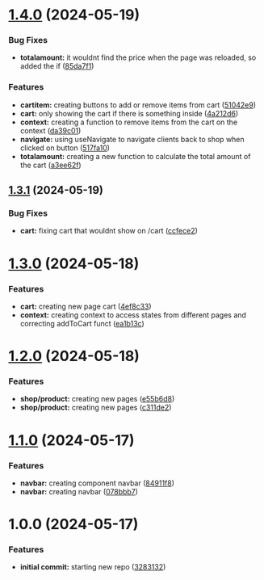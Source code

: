 # [1.4.0](https://github.com/luvsscorpius/chic-closet/compare/v1.3.1...v1.4.0) (2024-05-19)


### Bug Fixes

* **totalamount:** it wouldnt find the price when the page was reloaded, so added the if ([85da7f1](https://github.com/luvsscorpius/chic-closet/commit/85da7f12de53ca91873232c39059a3db038a926d))


### Features

* **cartitem:** creating buttons to add or remove items from cart ([51042e9](https://github.com/luvsscorpius/chic-closet/commit/51042e92e27276c67b2ec65c7d2e52d750cee501))
* **cart:** only showing the cart if there is something inside ([4a212d6](https://github.com/luvsscorpius/chic-closet/commit/4a212d6404bc140c895a407c81a5013d3a0dc73b))
* **context:** creating a function to remove items from the cart on the context ([da39c01](https://github.com/luvsscorpius/chic-closet/commit/da39c0127225b3a4e47b88148ce46431492f084b))
* **navigate:** using useNavigate to navigate clients back to shop when clicked on button ([517fa10](https://github.com/luvsscorpius/chic-closet/commit/517fa10efeb5bb17dfbeca1503188c696504180a))
* **totalamount:** creating a new function to calculate the total amount of the cart ([a3ee62f](https://github.com/luvsscorpius/chic-closet/commit/a3ee62fe4387d32aa9b1a67224f6149ff03b17c3))

## [1.3.1](https://github.com/luvsscorpius/chic-closet/compare/v1.3.0...v1.3.1) (2024-05-19)


### Bug Fixes

* **cart:** fixing cart that wouldnt show on /cart ([ccfece2](https://github.com/luvsscorpius/chic-closet/commit/ccfece289f042b9e105b4c190ad60e1dbc975627))

# [1.3.0](https://github.com/luvsscorpius/chic-closet/compare/v1.2.0...v1.3.0) (2024-05-18)


### Features

* **cart:** creating new page cart ([4ef8c33](https://github.com/luvsscorpius/chic-closet/commit/4ef8c337ba4d4bc3cac8780007a0dbcc2af4e74c))
* **context:** creating context to access states from different pages and correcting addToCart funct ([ea1b13c](https://github.com/luvsscorpius/chic-closet/commit/ea1b13c8cc8ca33a11b4469bfde09cbd5874f4fa))

# [1.2.0](https://github.com/luvsscorpius/chic-closet/compare/v1.1.0...v1.2.0) (2024-05-18)


### Features

* **shop/product:** creating new pages ([e55b6d8](https://github.com/luvsscorpius/chic-closet/commit/e55b6d8935a1a9d3ff28c0c23859182196e43d2d))
* **shop/product:** creating new pages ([c311de2](https://github.com/luvsscorpius/chic-closet/commit/c311de233d99d64d8e5334a4f722865b3a1c233d))

# [1.1.0](https://github.com/luvsscorpius/chic-closet/compare/v1.0.0...v1.1.0) (2024-05-17)


### Features

* **navbar:** creating component navbar ([84911f8](https://github.com/luvsscorpius/chic-closet/commit/84911f8f7deb7570375ec176a574b6d22cca1311))
* **navbar:** creating navbar ([078bbb7](https://github.com/luvsscorpius/chic-closet/commit/078bbb75bf3275d0f2d533618a6b130eb7f3b4df))

# 1.0.0 (2024-05-17)


### Features

* **initial commit:** starting new repo ([3283132](https://github.com/luvsscorpius/chic-closet/commit/3283132b8e0da213a90b5d009dbf8a16705ac62e))
